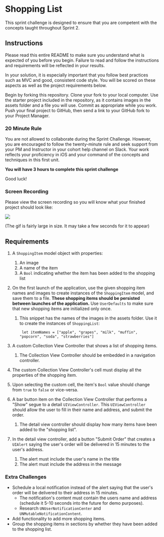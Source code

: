 # Shopping List

This sprint challenge is designed to ensure that you are competent with the concepts taught throughout Sprint 2. 

## Instructions

Please read this entire README to make sure you understand what is expected of you before you begin. Failure to read and follow the instructions and requirements will be reflected in your results.

In your solution, it is especially important that you follow best practices such as MVC and good, consistent code style. You will be scored on these aspects as well as the project requirements below.

Begin by forking this repository. Clone your fork to your local computer. Use the starter project included in the repository, as it contains images in the assets folder and a file you will use. Commit as appropriate while you work. Push your final project to GitHub, then send a link to your GitHub fork to your Project Manager.

### 20 Minute Rule

You are not allowed to collaborate during the Sprint Challenge. However, you are encouraged to follow the twenty-minute rule and seek support from your PM and Instructor in your cohort help channel on Slack. Your work reflects your proficiency in iOS and your command of the concepts and techniques in this first unit.

**You will have 3 hours to complete this sprint challenge**

Good luck!

### Screen Recording

Please view the screen recording so you will know what your finished project should look like:

![](https://user-images.githubusercontent.com/16965587/43629692-37015176-96bb-11e8-851b-dba8f56f06e0.gif)

(The gif is fairly large in size. It may take a few seconds for it to appear)

## Requirements

1. A `ShoppingItem` model object with properties: 
    1. An image
    2. A name of the item
    3. A `Bool` indicating whether the item has been added to the shopping list
2. On the first launch of the application, use the given shopping item names and images to create instances of the `ShoppingItem` model, and save them to a file. **These shopping items should be persisted between launches of the application.** Use `UserDefaults` to make sure that new shopping items are initialized only once. 

    1. This snippet has the names of the images in the assets folder. Use it to create the instances of `ShoppingList`:
    
            let itemNames = ["apple", "grapes", "milk", "muffin", "popcorn", "soda", "strawberries"]
    
3. A custom Collection View Controller that shows a list of shopping items. 
    1. The Collection View Controller should be embedded in a navigation controller.
4. The custom Collection View Controller's cell must display all the properties of the shopping item.
5. Upon selecting the custom cell, the item's `Bool` value should change from `true` to `false` or vice-versa.
6. A bar button item on the Collection View Controller that performs a "Show" segue to a detail `UIViewController`. This `UIViewController` should allow the user to fill in their name and address, and submit the order.
    1. The detail view controller should display how many items have been added to the "shopping list".
7. In the detail view controller, add a button "Submit Order" that creates a `UIAlert` saying the user's order will be delivered in 15 minutes to the user's address.
    1. The alert must include the user's name in the title
    2. The alert must include the address in the message

### Extra Challenges

- Schedule a local notification instead of the alert saying that the user's order will be delivered to their address in 15 minutes.
    - The notification's content must contain the users name and address (schedule it 5-10 seconds into the future for demo purposes).
    - Research `UNUserNotificationCenter` and `UNMutableNotificationContent`.
- Add functionality to add more shopping items.
- Group the shopping items in sections by whether they have been added to the shopping list.
